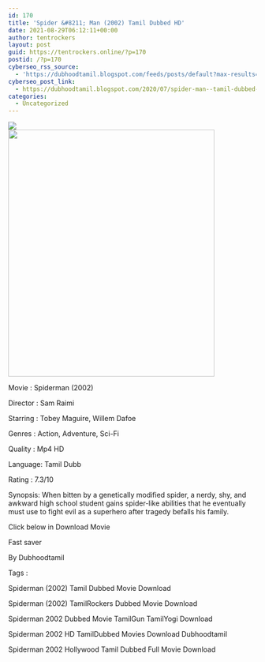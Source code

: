 ```yaml
---
id: 170
title: 'Spider &#8211; Man (2002) Tamil Dubbed HD'
date: 2021-08-29T06:12:11+00:00
author: tentrockers
layout: post
guid: https://tentrockers.online/?p=170
postid: /?p=170
cyberseo_rss_source:
  - 'https://dubhoodtamil.blogspot.com/feeds/posts/default?max-results=150&start-index=151'
cyberseo_post_link:
  - https://dubhoodtamil.blogspot.com/2020/07/spider-man--tamil-dubbed-hd.html
categories:
  - Uncategorized
---
```

<div class="media_block">
  <img src="https://1.bp.blogspot.com/-vW__KiMYbF0/XwVzNqMNjgI/AAAAAAAAAN4/nMtUDlLW9wQlsYFaPPYnxq9ffGcA6NwDwCK4BGAsYHg/s72-w418-h500-c/spider.jpg" class="media_thumbnail" />
</div>

<div class="separator">
  <a href="https://1.bp.blogspot.com/-vW__KiMYbF0/XwVzNqMNjgI/AAAAAAAAAN4/nMtUDlLW9wQlsYFaPPYnxq9ffGcA6NwDwCK4BGAsYHg/s2996/spider.jpg" imageanchor="1"><img loading="lazy" border="0" data-original-height="2996" data-original-width="2502" height="500" src="https://1.bp.blogspot.com/-vW__KiMYbF0/XwVzNqMNjgI/AAAAAAAAAN4/nMtUDlLW9wQlsYFaPPYnxq9ffGcA6NwDwCK4BGAsYHg/w418-h500/spider.jpg" width="418" /></a>
</div>

<span><span>Movie<span> </span>:<span> </span>Spiderman (2002)</span></span>

<span><span>Director<span> </span>:<span> </span>Sam Raimi</span></span>

<span><span>Starring<span> </span>:<span> </span>Tobey Maguire, Willem Dafoe</span></span>

<span><span>Genres<span> </span>:<span> </span>Action, Adventure, Sci-Fi</span></span>

<span><span>Quality<span> </span>:<span> </span>Mp4 HD</span></span>

<span><span>Language:<span> </span>Tamil Dubb</span></span>

<span><span>Rating<span> </span>:<span> </span>7.3/10</span></span>

<span>Synopsis: <span>When bitten by a genetically modified spider, a nerdy, shy, and awkward high school student gains spider-like abilities that he eventually must use to fight evil as a superhero after tragedy befalls his family.</span></span>

<span>Click below in Download Movie</span>

<span>Fast saver</span>

<span><span>By Dubhoodtamil</span></span>

<span>Tags :</span>

<span><span>Spiderman (2002) Tamil Dubbed Movie Download</span></span>

<span><span>Spiderman (2002) TamilRockers Dubbed Movie Download</span></span>

<span><span>Spiderman 2002 Dubbed Movie TamilGun TamilYogi Download</span></span>

<span><span>Spiderman 2002 HD TamilDubbed Movies Download Dubhoodtamil</span></span>

<span><span>Spiderman 2002 Hollywood Tamil Dubbed Full Movie Download</span></span>